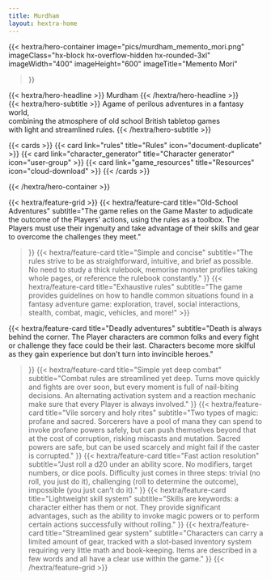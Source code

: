 ```yaml
---
title: Murdham
layout: hextra-home
---
```


{{< hextra/hero-container
  image="pics/murdham_memento_mori.png"
  imageClass="hx-block hx-overflow-hidden hx-rounded-3xl"
  imageWidth="400" imageHeight="600"
  imageTitle="Memento Mori"
>}}

<div class="hx-mt-6 hx-mb-6">
{{< hextra/hero-headline >}}
  Murdham
{{< /hextra/hero-headline >}}
</div>

<div class="hx-mb-12">
{{< hextra/hero-subtitle >}}
  Agame of perilous adventures in a fantasy world,&nbsp;<br class="sm:hx-block hx-hidden" /> combining the atmosphere of old school British tabletop games&nbsp;<br class="sm:hx-block hx-hidden" /> with light and streamlined rules.
{{< /hextra/hero-subtitle >}}
</div>

  {{< cards >}}
    {{< card link="rules" title="Rules" icon="document-duplicate" >}}
    {{< card link="character_generator" title="Character generator" icon="user-group" >}}
    {{< card link="game_resources" title="Resources" icon="cloud-download" >}}
  {{< /cards >}}

{{< /hextra/hero-container >}}

<div class="hx-mt-6"></div>

{{< hextra/feature-grid >}}
  {{< hextra/feature-card
    title="Old-School Adventures"
    subtitle="The game relies on the Game Master to adjudicate the outcome of the Players' actions, using the rules as a toolbox. The Players must use their ingenuity and take advantage of their skills and gear to overcome the challenges they meet."
  >}}
  {{< hextra/feature-card
    title="Simple and concise"
    subtitle="The rules strive to be as straightforward, intuitive, and brief as possible. No need to study a thick rulebook, memorise monster profiles taking whole pages, or reference the rulebook constantly."
  >}}
  {{< hextra/feature-card
    title="Exhaustive rules"
    subtitle="The game provides guidelines on how to handle common situations found in a fantasy adventure game: exploration, travel, social interactions, stealth, combat, magic, vehicles, and more!" >}}

  {{< hextra/feature-card
    title="Deadly adventures"
    subtitle="Death is always behind the corner. The Player characters are common folks and every fight or challenge they face could be their last. Characters become more skilful as they gain experience but don't turn into invincible heroes."
  >}}
  {{< hextra/feature-card
    title="Simple yet deep combat"
    subtitle="Combat rules are streamlined yet deep. Turns move quickly and fights are over soon, but every moment is full of nail-biting decisions. An alternating activation system and a reaction mechanic make sure that every Player is always involved."
  >}}
  {{< hextra/feature-card
    title="Vile sorcery and holy rites"
    subtitle="Two types of magic: profane and sacred. Sorcerers have a pool of mana they can spend to invoke profane powers safely, but can push themselves beyond that at the cost of corruption, risking miscasts and mutation. Sacred powers are safe, but can be used scarcely and might fail if the caster is corrupted."
  >}}
  {{< hextra/feature-card
    title="Fast action resolution"
    subtitle="Just roll a d20 under an ability score. No modifiers, target numbers, or dice pools. Difficulty just comes in three steps: trivial (no roll, you just do it), challenging (roll to determine the outcome), impossible (you just can’t do it)."
  >}}
  {{< hextra/feature-card
    title="Lightweight skill system"
    subtitle="Skills are keywords: a character either has them or not. They provide significant advantages, such as the ability to invoke magic powers or to perform certain actions successfully without rolling."
  >}}
  {{< hextra/feature-card
    title="Streamlined gear system"
    subtitle="Characters can carry a limited amount of gear, tracked with a slot-based inventory system requiring very little math and book-keeping. Items are described in a few words and all have a clear use within the game."
  >}}
{{< /hextra/feature-grid >}}
